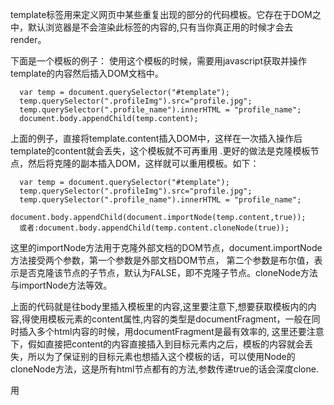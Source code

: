 template标签用来定义网页中某些重复出现的部分的代码模板。它存在于DOM之中，默认浏览器是不会渲染此标签的内容的,只有当你真正用的时候才会去render。 

下面是一个模板的例子：
    <template id="template">
      <div class="profile">
        <img src="" class="profileImg">
        <div class="profile_name"></div>
      </div>
    </template>
  使用这个模板的时候，需要用javascript获取并操作template的内容然后插入DOM文档中。
  
      var temp = document.querySelector("#template");
      temp.querySelector(".profileImg").src="profile.jpg";
      temp.querySelector(".profile_name").innerHTML = "profile_name";
      document.body.appendChild(temp.content);
  
  上面的例子，直接将template.content插入DOM中，这样在一次插入操作后template的content就会丢失，这个模板就不可再重用
  .更好的做法是克隆模板节点，然后将克隆的副本插入DOM，这样就可以重用模板。如下：
  
      var temp = document.querySelector("#template");
      temp.querySelector(".profileImg").src="profile.jpg";
      temp.querySelector(".profile_name").innerHTML = "profile_name";
           document.body.appendChild(document.importNode(temp.content,true));
      或者:document.body.appendChild(temp.content.cloneNode(true));
      
  这里的importNode方法用于克隆外部文档的DOM节点，document.importNode方法接受两个参数，第一个参数是外部文档DOM节点，
  第二个参数是布尔值，表示是否克隆该节点的子节点，默认为FALSE，即不克隆子节点。cloneNode方法与importNode方法等效。
  
上面的代码就是往body里插入模板里的内容,这里要注意下,想要获取模板内的内容,得使用模板元素的content属性,内容的类型是documentFragment，一般在同时插入多个html内容的时候，用documentFragment是最有效率的, 这里还要注意下，假如直接把content的内容直接插入到目标元素内之后，模板的内容就会丢失，所以为了保证别的目标元素也想插入这个模板的话，可以使用Node的cloneNode方法，这是所有html节点都有的方法,参数传递true的话会深度clone.

用 <template> 来包裹内容为我们提供了几个重要属性。

*   它的内容在激活之前一直处于惰性状态。本质上，这些标记就是隐藏的 DOM，它们不会被渲染。

*   处于模板中的内容不会有副作用。脚本不会运行，图片不会加载，音频不会播放，...直到模板被使用。

*   内容不在文档中。在主页面使用 document.getElementById() 或 querySelector() 不会返回模板的子节点。

模板能够被放置在任何位置，包括 <head>，<body>，或 <frameset>，并且任何能够出现在以上元素中的内容都可以放到模板中。 注意，"任何位置"意味着 <template> 能够安全的出现在 HTML 解析器不允许出现的位置...几乎可以作为任何内容模型的子节点。 它也可以作为 <table> 或 <select> 的子元素
  
